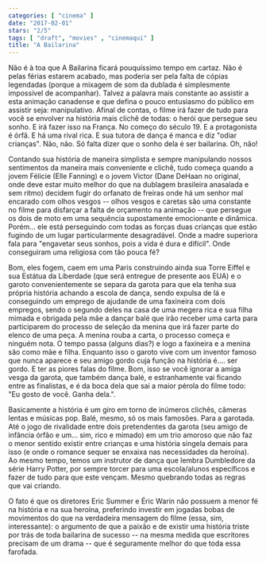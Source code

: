 ```yaml
---
categories: [ "cinema" ]
date: "2017-02-01"
stars: "2/5"
tags: [ "draft", "movies" , "cinemaqui" ]
title: "A Bailarina"
---
```

Não é à toa que A Bailarina ficará pouquíssimo tempo em cartaz. Não é pelas férias estarem acabado, mas poderia ser pela falta de cópias legendadas (porque a mixagem de som da dublada é simplesmente impossível de acompanhar). Talvez a palavra mais constante ao assistir a esta animação canadense e que defina o pouco entusiasmo do público em assistir seja: manipulativo. Afinal de contas, o filme irá fazer de tudo para você se envolver na história mais clichê de todas: o herói que persegue seu sonho. E irá fazer isso na França. No começo do século 19. E a protagonista é órfã. E há uma rival rica. E sua tutora de dança é manca e diz "odiar crianças". Não, não. Só falta dizer que o sonho dela é ser bailarina. Oh, não!

Contando sua história de maneira simplista e sempre manipulando nossos sentimentos da maneira mais conveniente e clichê, tudo começa quando a jovem Félicie (Elle Fanning) e o jovem Victor (Dane DeHaan no original, onde deve estar muito melhor do que na dublagem brasileira anasalada e sem ritmo) decidem fugir do orfanato de freiras onde há um senhor mal encarado com olhos vesgos -- olhos vesgos e caretas são uma constante no filme para disfarçar a falta de orçamento na animação -- que persegue os dois de moto em uma sequência supostamente emocionante e dinâmica. Porém... ele está perseguindo com todas as forças duas crianças que estão fugindo de um lugar particularmente desagradável. Onde a madre superiora fala para "engavetar seus sonhos, pois a vida é dura e difícil". Onde conseguiram uma religiosa com tão pouca fé?

Bom, eles fogem, caem em uma Paris construindo ainda sua Torre Eiffel e sua Estátua da Liberdade (que será entregue de presente aos EUA) e o garoto convenientemente se separa da garota para que ela tenha sua própria história achando a escola de dança, sendo expulsa de lá e conseguindo um emprego de ajudande de uma faxineira com dois empregos, sendo o segundo deles na casa de uma megera rica e sua filha mimada e obrigada pela mãe a dançar balé que irão receber uma carta para participarem do processo de seleção da menina que irá fazer parte do elenco de uma peça. A menina rouba a carta, o processo começa e ninguém nota. O tempo passa (alguns dias?) e logo a faxineira e a menina são como mãe e filha. Enquanto isso o garoto vive com um inventor famoso que nunca aparece e seu amigo gordo cuja função na história é.... ser gordo. E ter as piores falas do filme. Bom, isso se você ignorar a amiga vesga da garota, que também dança balé, e estranhamente vai ficando entre as finalistas, e é da boca dela que sai a maior pérola do filme todo: "Eu gosto de você. Ganha dela.".

Basicamente a história é um giro em torno de inúmeros clichês, câmeras lentas e músicas pop. Balé, mesmo, só os mais famosões. Para a garotada. Até o jogo de rivalidade entre dois pretendentes da garota (seu amigo de infância órfão e um... sim, rico e mimado) em um trio amoroso que não faz o menor sentido existir entre crianças e uma história singela demais para isso (e onde o romance sequer se enxaixa nas necessidades da heroína). Ao mesmo tempo, temos um instrutor de dança que lembra Dumbledore da série Harry Potter, por sempre torcer para uma escola/alunos específicos e fazer de tudo para que este vençam. Mesmo quebrando todas as regras que vai criando.

O fato é que os diretores Eric Summer e Éric Warin não possuem a menor fé na história e na sua heroína, preferindo investir em jogadas bobas de movimentos do que na verdadeira mensagem do filme (essa, sim, interessante): o argumento de que a paixão e de existir uma história triste por trás de toda bailarina de sucesso -- na mesma medida que escritores precisam de um drama -- que é seguramente melhor do que toda essa farofada.
